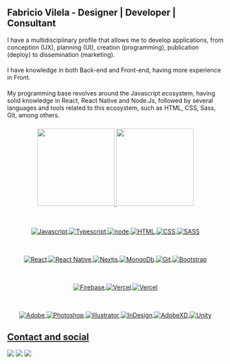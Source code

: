 ## Fabricio Vilela - Designer | Developer | Consultant

I have a multidisciplinary profile that allows me to develop applications, from conception (UX), planning (UI), creation (programming), publication (deploy) to dissemination (marketing).
####
I have knowledge in both Back-end and Front-end, having more experience in Front.
####
My programming base revolves around the Javascript ecosystem, having solid knowledge in React, React Native and Node.Js, followed by several languages ​​and tools related to this ecosystem, such as HTML, CSS, Sass, Git, among others.
###
<div align="center">
  <a href="https://github.com/fabriciovilela">
  <img height="180em" src="https://github-readme-stats.vercel.app/api?username=fabriciovilela&show_icons=true&theme=dark&include_all_commits=true&count_private=true"/>
  <img height="180em" src="https://github-readme-stats.vercel.app/api/top-langs/?username=fabriciovilela&theme=dark"/>
</div>

##

<div align="center" style="display: inline_block"><br>
  <img align="center" alt="Javascript" src="https://img.shields.io/badge/JavaScript-323330?style=for-the-badge&logo=javascript&logoColor=F7DF1E">
  <img align="center" alt="Typescript" src="https://img.shields.io/badge/TypeScript-007ACC?style=for-the-badge&logo=typescript&logoColor=white">
  <img align="center" alt="node" src="https://img.shields.io/badge/Node.js-43853D?style=for-the-badge&logo=node.js&logoColor=white" />
  <img align="center" alt="HTML" src="https://img.shields.io/badge/HTML5-E34F26?style=for-the-badge&logo=html5&logoColor=white">
  <img align="center" alt="CSS" src="https://img.shields.io/badge/CSS-239120?&style=for-the-badge&logo=css3&logoColor=white">
  <img align="center" alt="SASS" src="https://img.shields.io/badge/Sass-CC6699?style=for-the-badge&logo=sass&logoColor=white" />
</div>

##

<div align="center" style="display: inline_block"><br>
  <img align="center" alt="React" src="https://img.shields.io/badge/React-20232A?style=for-the-badge&logo=react&logoColor=61DAFB">
  <img align="center" alt="React Native" src="https://img.shields.io/badge/React_Native-20232A?style=for-the-badge&logo=react&logoColor=61DAFB">
  <img align="center" alt="Nextjs" src="https://img.shields.io/badge/Next-black?style=for-the-badge&logo=next.js&logoColor=white" />
  <img align="center" alt="MongoDb" src="https://img.shields.io/badge/MongoDB-4EA94B?style=for-the-badge&logo=mongodb&logoColor=white" />
  <img align="center" alt="Git" src="https://img.shields.io/badge/GIT-E44C30?style=for-the-badge&logo=git&logoColor=white" />
  <img align="center" alt="Bootstrap" src="https://img.shields.io/badge/bootstrap-%23563D7C.svg?style=for-the-badge&logo=bootstrap&logoColor=white">

</div>
  
##
 <div align="center" style="display: inline_block"><br>
  <img align="center" alt="Firebase" src="https://img.shields.io/badge/Firebase-039BE5?style=for-the-badge&logo=Firebase&logoColor=white" />
  <img align="center" alt="Vercel" src="https://img.shields.io/badge/Vercel-000000?style=for-the-badge&logo=vercel&logoColor=white" />
  <img align="center" alt="Vercel" src="https://img.shields.io/badge/GoogleCloud-%234285F4.svg?style=for-the-badge&logo=google-cloud&logoColor=white" />
</div>
  
##
 <div align="center" style="display: inline_block"><br>
 <img align="center" alt="Adobe" src="https://img.shields.io/badge/adobe-%23FF0000.svg?style=for-the-badge&logo=adobe&logoColor=white" />
 <img align="center" alt="Photoshop" src="https://img.shields.io/badge/adobe%20photoshop-%2331A8FF.svg?style=for-the-badge&logo=adobe%20photoshop&logoColor=white" />
  <img align="center" alt="Illustrator" src="https://img.shields.io/badge/adobe%20illustrator-%23FF9A00.svg?style=for-the-badge&logo=adobe%20illustrator&logoColor=white" />
  <img align="center" alt="InDesign" src="https://img.shields.io/badge/Adobe%20InDesign-49021F?style=for-the-badge&logo=adobeindesign&logoColor=white" />
  <img align="center" alt="AdobeXD" src="https://img.shields.io/badge/Adobe%20XD-470137?style=for-the-badge&logo=Adobe%20XD&logoColor=#FF61F6" />
  <img align="center" alt="Unity" src="https://img.shields.io/badge/Unity-100000?style=for-the-badge&logo=unity&logoColor=white" />
  
</div>

##

## Contact and social

<div> 
  <a href = "mailto:hello@fabriciovilela.com"><img src="https://img.shields.io/badge/-Gmail-%23333?style=for-the-badge&logo=gmail&logoColor=white" target="_blank"></a>
  <a href="https://www.linkedin.com/in/fabricio-vilela-7801baa3/" target="_blank"><img src="https://img.shields.io/badge/-LinkedIn-%230077B5?style=for-the-badge&logo=linkedin&logoColor=white" target="_blank"></a>
  <a href="https://play.google.com/store/apps/developer?id=Tailor+Crow" target="_blank"><img src="https://img.shields.io/badge/Google_Play-414141?style=for-the-badge&logo=google-play&logoColor=white" target="_blank"></a>
  
  

</div>

